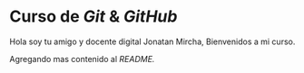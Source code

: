 # Curso de _Git_ & _GitHub_

Hola soy tu amigo y docente digital Jonatan Mircha, Bienvenidos a mi curso.

Agregando mas contenido al _README._
